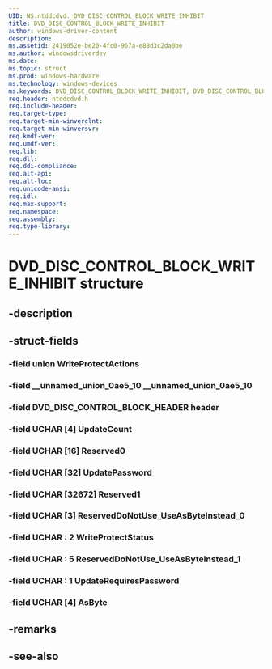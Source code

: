 ```yaml
---
UID: NS.ntddcdvd._DVD_DISC_CONTROL_BLOCK_WRITE_INHIBIT
title: DVD_DISC_CONTROL_BLOCK_WRITE_INHIBIT
author: windows-driver-content
description: 
ms.assetid: 2419052e-be20-4fc0-967a-e88d3c2da0be
ms.author: windowsdriverdev
ms.date: 
ms.topic: struct
ms.prod: windows-hardware
ms.technology: windows-devices
ms.keywords: DVD_DISC_CONTROL_BLOCK_WRITE_INHIBIT, DVD_DISC_CONTROL_BLOCK_WRITE_INHIBIT, *PDVD_DISC_CONTROL_BLOCK_WRITE_INHIBIT
req.header: ntddcdvd.h
req.include-header:
req.target-type:
req.target-min-winverclnt:
req.target-min-winversvr:
req.kmdf-ver:
req.umdf-ver:
req.lib:
req.dll:
req.ddi-compliance:
req.alt-api:
req.alt-loc:
req.unicode-ansi:
req.idl:
req.max-support:
req.namespace:
req.assembly:
req.type-library:
---
```


# DVD_DISC_CONTROL_BLOCK_WRITE_INHIBIT structure

## -description



## -struct-fields

### -field union WriteProtectActions			
 	
### -field __unnamed_union_0ae5_10 __unnamed_union_0ae5_10			
 	
### -field DVD_DISC_CONTROL_BLOCK_HEADER header			
 	
### -field UCHAR [4] UpdateCount			
 	
### -field UCHAR [16] Reserved0			
 	
### -field UCHAR [32] UpdatePassword			
 	
### -field UCHAR [32672] Reserved1			
 	
### -field UCHAR [3] ReservedDoNotUse_UseAsByteInstead_0			
 	
### -field UCHAR  : 2 WriteProtectStatus			
 	
### -field UCHAR  : 5 ReservedDoNotUse_UseAsByteInstead_1			
 	
### -field UCHAR  : 1 UpdateRequiresPassword			
 	
### -field UCHAR [4] AsByte			
 	
## -remarks

## -see-also